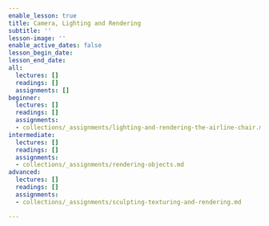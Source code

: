 ```yaml
---
enable_lesson: true
title: Camera, Lighting and Rendering
subtitle: ''
lesson-image: ''
enable_active_dates: false
lesson_begin_date: 
lesson_end_date: 
all:
  lectures: []
  readings: []
  assignments: []
beginner:
  lectures: []
  readings: []
  assignments:
  - collections/_assignments/lighting-and-rendering-the-airline-chair.md
intermediate:
  lectures: []
  readings: []
  assignments:
  - collections/_assignments/rendering-objects.md
advanced:
  lectures: []
  readings: []
  assignments:
  - collections/_assignments/sculpting-texturing-and-rendering.md

---
```

